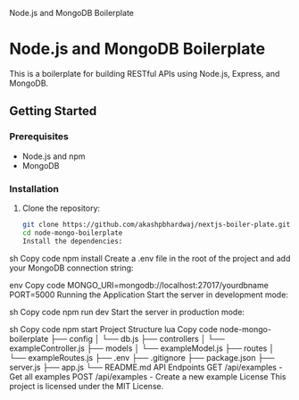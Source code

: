 Node.js and MongoDB Boilerplate

# Node.js and MongoDB Boilerplate

This is a boilerplate for building RESTful APIs using Node.js, Express, and MongoDB.

## Getting Started

### Prerequisites

- Node.js and npm
- MongoDB

### Installation

1. Clone the repository:

   ```sh
   git clone https://github.com/akashpbhardwaj/nextjs-boiler-plate.git
   cd node-mongo-boilerplate
   Install the dependencies:
   ```

sh
Copy code
npm install
Create a .env file in the root of the project and add your MongoDB connection string:

env
Copy code
MONGO_URI=mongodb://localhost:27017/yourdbname
PORT=5000
Running the Application
Start the server in development mode:

sh
Copy code
npm run dev
Start the server in production mode:

sh
Copy code
npm start
Project Structure
lua
Copy code
node-mongo-boilerplate
├── config
│ └── db.js
├── controllers
│ └── exampleController.js
├── models
│ └── exampleModel.js
├── routes
│ └── exampleRoutes.js
├── .env
├── .gitignore
├── package.json
├── server.js
├── app.js
└── README.md
API Endpoints
GET /api/examples - Get all examples
POST /api/examples - Create a new example
License
This project is licensed under the MIT License.
